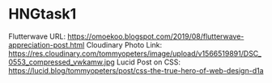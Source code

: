 # HNGtask1

Flutterwave URL: https://omoekoo.blogspot.com/2019/08/flutterwave-appreciation-post.html
Cloudinary Photo Link: https://res.cloudinary.com/tommyopeters/image/upload/v1566519891/DSC_0553_compressed_vwkamw.jpg
Lucid Post on CSS: https://lucid.blog/tommyopeters/post/css-the-true-hero-of-web-design-d1a